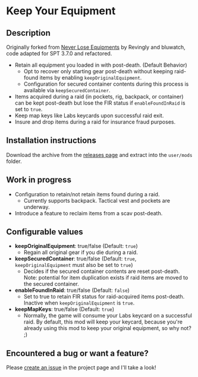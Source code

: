 # Keep Your Equipment

## Description

Originally forked from [Never Lose Equipments](https://hub.sp-tarkov.com/files/file/262-never-lose-equipments/) by Revingly and bluwatch, code adapted for SPT 3.7.0 and refactored.

- Retain all equipment you loaded in with post-death. (Default Behavior)
   - Opt to recover only starting gear post-death without keeping raid-found items by enabling `keepOriginalEquipment`.
   - Configuration for secured container contents during this process is available via `keepSecuredContainer`.
- Items acquired during a raid (in pockets, rig, backpack, or container) can be kept post-death but lose the FIR status if `enableFoundInRaid` is set to `true`.
- Keep map keys like Labs keycards upon successful raid exit.
- Insure and drop items during a raid for insurance fraud purposes.

## Installation instructions

Download the archive from the [releases page](https://github.com/captainfoam/SPT-KeepYourEquipment/releases) and extract into the `user/mods` folder.

## Work in progress

- Configuration to retain/not retain items found during a raid.
    - Currently supports backpack. Tactical vest and pockets are underway.
- Introduce a feature to reclaim items from a scav post-death.

## Configurable values

- **keepOriginalEquipment**: true/false (Default: `true`)
    - Regain all original gear if you die during a raid.
- **keepSecuredContainer**: true/false (Default: `true`, `keepOriginalEquipment` must also be set to `true`)
    - Decides if the secured container contents are reset post-death. Note: potential for item duplication exists if raid items are moved to the secured container.
- **enableFoundInRaid**: true/false (Default: `false`)
    - Set to true to retain FIR status for raid-acquired items post-death. Inactive when `keepOriginalEquipment` is `true`.
- **keepMapKeys**: true/false (Default: `true`)
    - Normally, the game will consume your Labs keycard on a successful raid. By default, this mod will keep your keycard, because you're already using this mod to keep your original equipment, so why not? ;)

## Encountered a bug or want a feature?
Please [create an issue](https://github.com/captainfoam/SPT-KeepYourEquipment/issues) in the project page and I'll take a look!